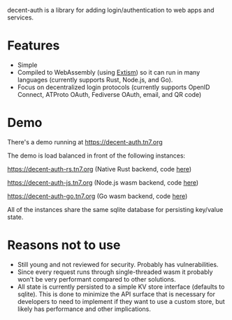 decent-auth is a library for adding login/authentication to web apps and
services.


# Features

* Simple
* Compiled to WebAssembly (using [Extism][extism]) so it can run in many
  languages (currently supports Rust, Node.js, and Go).
* Focus on decentralized login protocols (currently supports OpenID Connect,
  ATProto OAuth, Fediverse OAuth, email, and QR code)


# Demo

There's a demo running at https://decent-auth.tn7.org

The demo is load balanced in front of the following instances:

https://decent-auth-rs.tn7.org (Native Rust backend, code
[here](https://github.com/lastlogin-net/decent-auth-rs/blob/main/examples/axum.rs))

https://decent-auth-js.tn7.org (Node.js wasm backend, code
[here](https://github.com/lastlogin-net/decent-auth-js/tree/main/examples/full))

https://decent-auth-go.tn7.org (Go wasm backend, code
[here](https://github.com/lastlogin-net/decent-auth-go/tree/main/examples/full))

All of the instances share the same sqlite database for  persisting key/value
state.


# Reasons not to use

* Still young and not reviewed for security. Probably has vulnerabilities.
* Since every request runs through single-threaded wasm it probably won't be
  very performant compared to other solutions.
* All state is currently persisted to a simple KV store interface (defaults to
  sqlite). This is done to minimize the API surface that is necessary for
  developers to need to implement if they want to use a custom store, but
  likely has performance and other implications.


[extism]: https://extism.org/
